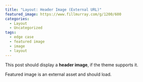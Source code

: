 ```yaml
---
title: "Layout: Header Image (External URL)"
featured_image: https://www.fillmurray.com/g/1200/600
categories:
  - Layout
  - Uncategorized
tags:
  - edge case
  - featured image
  - image
  - layout
---
```


This post should display a **header image**, if the theme supports it.

Featured image is an external asset and should load.
